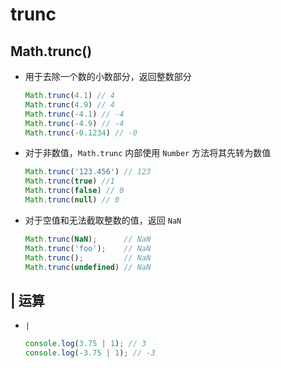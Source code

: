 # trunc

## Math.trunc()

  - 用于去除一个数的小数部分，返回整数部分

    ```js
    Math.trunc(4.1) // 4
    Math.trunc(4.9) // 4
    Math.trunc(-4.1) // -4
    Math.trunc(-4.9) // -4
    Math.trunc(-0.1234) // -0
    ```

  - 对于非数值，`Math.trunc` 内部使用 `Number` 方法将其先转为数值

    ```js
    Math.trunc('123.456') // 123
    Math.trunc(true) //1
    Math.trunc(false) // 0
    Math.trunc(null) // 0
    ```

  - 对于空值和无法截取整数的值，返回 `NaN`

    ```js
    Math.trunc(NaN);      // NaN
    Math.trunc('foo');    // NaN
    Math.trunc();         // NaN
    Math.trunc(undefined) // NaN
    ```

## | 运算

  - `|`

    ```js
    console.log(3.75 | 1); // 3
    console.log(-3.75 | 1); // -3
    ```
